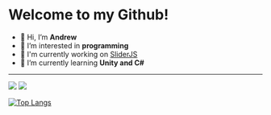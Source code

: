 # Welcome to my Github!

- 👋 Hi, I’m **Andrew**
- 👀 I’m interested in **programming**
- 🔨 I'm currently working on [SliderJS](https://github.com/JustAnCore/SliderJS)
- 🌱 I’m currently learning **Unity and C#**

___

![](https://komarev.com/ghpvc/?username=JustAnCore)
![](https://www.codewars.com/users/JustAnCore/badges/small)

[![Top Langs](https://github-readme-stats.vercel.app/api/top-langs/?username=JustAnCore&layout=compact)](https://github.com/anuraghazra/github-readme-stats)
